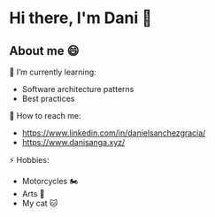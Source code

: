 # Hi there, I'm Dani 👋

## About me 😄

🌱 I’m currently learning:

- Software architecture patterns
- Best practices

:bell: How to reach me:

- https://www.linkedin.com/in/danielsanchezgracia/
- https://www.danisanga.xyz/

⚡ Hobbies:

- Motorcycles 🏍️
- Arts 🎨
- My cat 🐱
